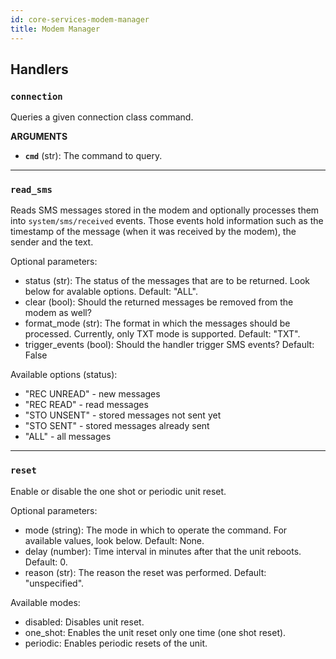 ```yaml
---
id: core-services-modem-manager
title: Modem Manager
---
```


## Handlers
### `connection`

Queries a given connection class command.

**ARGUMENTS**

  - **`cmd`** (str): The command to query.


----
### `read_sms`

Reads SMS messages stored in the modem and optionally processes them into `system/sms/received` events.
Those events hold information such as the timestamp of the message (when it was received by the
modem), the sender and the text.

Optional parameters:

- status (str): The status of the messages that are to be returned. Look below for avalable options. Default: "ALL".
- clear (bool): Should the returned messages be removed from the modem as well?
- format_mode (str): The format in which the messages should be processed. Currently, only TXT mode is supported. Default: "TXT".
- trigger_events (bool): Should the handler trigger SMS events? Default: False

Available options (status):

- "REC UNREAD" - new messages
- "REC READ" - read messages
- "STO UNSENT" - stored messages not sent yet
- "STO SENT" - stored messages already sent
- "ALL" - all messages


----
### `reset`

Enable or disable the one shot or periodic unit reset.

Optional parameters:

- mode (string): The mode in which to operate the command. For available values, look below. Default: None.
- delay (number): Time interval in minutes after that the unit reboots. Default: 0.
- reason (str): The reason the reset was performed. Default: "unspecified".

Available modes:

- disabled: Disables unit reset.
- one_shot: Enables the unit reset only one time (one shot reset).
- periodic: Enables periodic resets of the unit.
